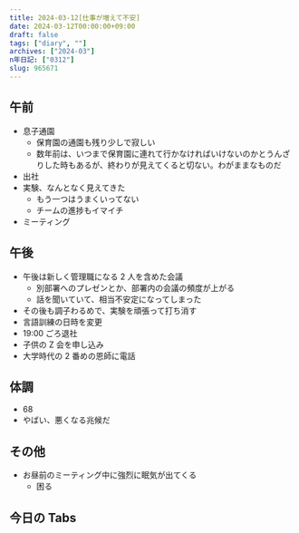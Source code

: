 ```yaml
---
title: 2024-03-12[仕事が増えて不安]
date: 2024-03-12T00:00:00+09:00
draft: false
tags: ["diary", ""]
archives: ["2024-03"]
n年日記: ["0312"]
slug: 965671
---
```


## 午前

- 息子通園
  - 保育園の通園も残り少しで寂しい
  - 数年前は、いつまで保育園に連れて行かなければいけないのかとうんざりした時もあるが、終わりが見えてくると切ない。わがままなものだ
- 出社
- 実験、なんとなく見えてきた
  - もう一つはうまくいってない
  - チームの進捗もイマイチ
- ミーティング

## 午後

- 午後は新しく管理職になる 2 人を含めた会議
  - 別部署へのプレゼンとか、部署内の会議の頻度が上がる
  - 話を聞いていて、相当不安定になってしまった
- その後も調子わるめで、実験を頑張って打ち消す
- 言語訓練の日時を変更
- 19:00 ごろ退社
- 子供の Z 会を申し込み
- 大学時代の 2 番めの恩師に電話

## 体調

- 68
- やばい、悪くなる兆候だ

## その他

- お昼前のミーティング中に強烈に眠気が出てくる
  - 困る

## 今日の Tabs
